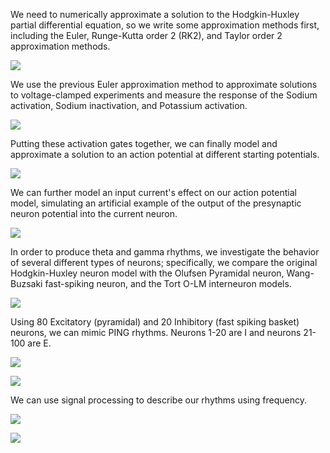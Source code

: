 We need to numerically approximate a solution to the Hodgkin-Huxley partial differential equation, so we write some approximation methods first, including the Euler, Runge-Kutta order 2 (RK2), and Taylor order 2 approximation methods.


![](output/ApproximationsExperiment.png)
<div style="page-break-after: always;"></div>


We use the previous Euler approximation method to approximate solutions to voltage-clamped experiments and measure the response of the Sodium activation, Sodium inactivation, and Potassium activation.


![](output/GatesExperiment.png)
<div style="page-break-after: always;"></div>


Putting these activation gates together, we can finally model and approximate a solution to an action potential at different starting potentials.


![](output/ActionPotentialExperiment.png)
<div style="page-break-after: always;"></div>


We can further model an input current's effect on our action potential model, simulating an artificial example of the output of the presynaptic neuron potential into the current neuron.


![](output/InputCurrentsExperiment.png)
<div style="page-break-after: always;"></div>


In order to produce theta and gamma rhythms, we investigate the behavior of several different types of neurons; specifically, we compare the original Hodgkin-Huxley neuron model with the Olufsen Pyramidal neuron, Wang-Buzsaki fast-spiking neuron, and the Tort O-LM interneuron models. 


![](output/NeuronTypeCurrentResponseExperiment.png)
<div style="page-break-after: always;"></div>


Using 80 Excitatory (pyramidal) and 20 Inhibitory (fast spiking basket) neurons, we can mimic PING rhythms. Neurons 1-20 are I and neurons 21-100 are E. 


![](output/SmallEINetworkFastExperiment.png)


![](output/PingPropertiesEINetworkExperiment.png)
<div style="page-break-after: always;"></div>


We can use signal processing to describe our rhythms using frequency.


![](output/VoltageExperiment.png)


![](output/FFTExperiment.png)
